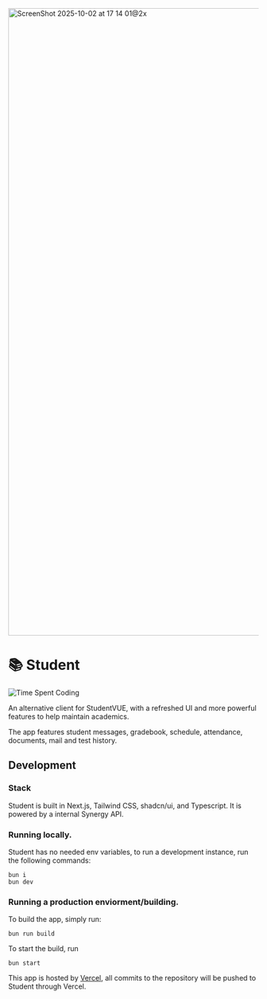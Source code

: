 <img width="2096" height="1260" alt="ScreenShot 2025-10-02 at 17 14 01@2x" src="https://github.com/user-attachments/assets/1406286e-8741-4bcb-85fb-d1fd519e79c6" />

# 📚 Student
![Time Spent Coding](https://hackatime-badge.hackclub.com/U0616280E6P/student)

An alternative client for StudentVUE, with a refreshed UI and more powerful features to help maintain academics. 

The app features student messages, gradebook, schedule, attendance, documents, mail and test history.

## Development

### Stack
Student is built in Next.js, Tailwind CSS, shadcn/ui, and Typescript. It is powered by a internal Synergy API.

### Running locally.
Student has no needed env variables, to run a development instance, run the following commands:

```
bun i
bun dev
```

### Running a production enviorment/building.
To build the app, simply run:

```
bun run build
```

To start the build, run

```
bun start
```

This app is hosted by [Vercel](https://vercel.com), all commits to the repository will be pushed to Student through Vercel.
